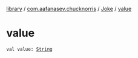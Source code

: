 [library](../../index.md) / [com.aafanasev.chucknorris](../index.md) / [Joke](index.md) / [value](./value.md)

# value

`val value: `[`String`](https://kotlinlang.org/api/latest/jvm/stdlib/kotlin/-string/index.html)